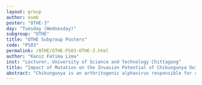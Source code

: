 ```yaml
---
layout: group
author: esmb
poster: "OTHE-3"
day: "Tuesday (Wednesday)"
subgroup: "OTHE"
title: "OTHE Subgroup Posters"
code: "PS03"
permalink: /OTHE/OTHE-PS03-OTHE-3.html
author: "Kaniz Fatima Lima"
inst: "Lecturer, University of Science and Technology Chittagong"
title: "Impact of Mutation on the Invasion Potential of Chikungunya Outbreak"
abstract: "Chikungunya is an arthritogenic alphavirus responsible for chikungunya fever that is transmitted by Aedes aegypty and Aedes albopictus. As an RNA virus, a single mutation is introduced with a new variant ECSA-V, which has a shorter extrinsic incubation period (EIP). The SEIR model of chikungunya transmission is delineated, that explained the reduction of basic reproduction number (R_0) due to the mutation. The purpose of this work is to investigate the impact of mutation on the disease outbreak. Numerical simulation of the mathematical model has illustrated the realizations of the stochastic simulation of the estimation of invasion potential and revealed the distribution of mutant and non-mutant individual applying the Direct Method of Gillespie Algorithm. For R_0 near 1, the impact of the mutation on the invasion potential is examined. Also, the aptness of the mosquitoes for invasion potential is established mathematically."
---
```

